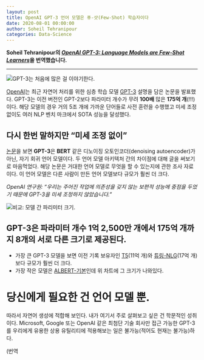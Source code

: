 ```yaml
---
layout: post
title: OpenAI GPT-3 언어 모델은 퓨-샷(Few-Shot) 학습자이다
date: 2020-08-01 00:00:00
author: Soheil Tehranipour
categories: Data-Science
---  
```

  
  
**Soheil Tehranipour의 [*OpenAI GPT-3: Language Models are Few-Shot Learners*](https://medium.com/analytics-vidhya/openai-gpt-3-language-models-are-few-shot-learners-82531b3d3122)을 번역했습니다.**
  
  
- - -
  
![GPT-3는 처음에 많은 걸 이야기한다.](https://aldente0630.github.io/assets/language_models_are_few_shot_learners1.jpeg)
   
[OpenAI](https://openai.com)는 최근 자연어 처리를 위한 심층 학습 모델 [GPT-3](https://github.com/openai/gpt-3) 설명을 담은 논문을 발표했다. GPT-3는 이전 버전인 GPT-2보다 파라미터 개수가 무려 **100배** 많은 **175억 개**(!!!)이다. 해당 모델의 경우 거의 5조 개에 가까운 단어들로 사전 훈련을 수행했고 미세 조정 없이도 여러 NLP 벤치 마크에서 SOTA 성능을 달성했다.

## 다시 한번 말하지만 “미세 조정 없이”

[논문](https://github.com/openai/gpt-3)을 보면 **GPT-3**은 **BERT** 같은 디노이징 오토인코더(denoising autoencoder)가 아닌, 자기 회귀 언어 모델이다. 두 언어 모델 아키텍처 간의 차이점에 대해 글을 써보기로 마음먹었다. 해당 논문은 거대한 언어 모델로 무엇을 할 수 있는지에 관한 조사 자료이다. 이 언어 모델은 다른 사람이 만든 언어 모델보다 규모가 훨씬 더 크다.
  
*OpenAI 연구원: “우리는 주어진 작업에 의존성을 갖지 않는 보편적 성능에 중점을 두었기 때문에 GPT-3을 미세 조정하지 않았습니다.”*

![비교: 모델 간 파리미터 크기.](https://aldente0630.github.io/assets/language_models_are_few_shot_learners2.png)
## GPT-3은 파라미터 개수 1억 2,500만 개에서 175억 개까지 8개의 서로 다른 크기로 제공된다.
* 가장 큰 GPT-3 모델을 보면 이전 기록 보유자인 [T5](https://ai.googleblog.com/2020/02/exploring-transfer-learning-with-t5.html)(11억 개)와 [튜링-NLG](https://www.microsoft.com/en-us/research/blog/turing-nlg-a-17-billion-parameter-language-model-by-microsoft/)(17억 개)보다 규모가 훨씬 더 크다.
* 가장 작은 모델은 [ALBERT-기본](https://ai.googleblog.com/2019/12/albert-lite-bert-for-self-supervised.html)인데 위 차트에 그 크기가 나와있다.
  
# 당신에게 필요한 건 언어 모델 뿐.
따라서 자연어 생성에 적합해 보인다. 내가 여기서 주로 살펴보고 싶은 건 학문적인 성취이다. Microsoft, Google 또는 OpenAI 같은 최첨단 기술 회사만 접근 가능한 GPT-3를 우리에게 유용한 상용 유틸리티에 적용해보는 일은 불가능(적어도 현재는 불가능)하다.

(번역 
